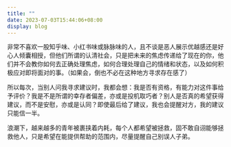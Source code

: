 ```yaml
---
title: ""
date: 2023-07-03T15:44:06+08:00
display: blog
---
```

<!-- status: sow, grow, mature (completion: sow < grow < mature ) -->

非常不喜欢一股知乎味、小红书味或脉脉味的人，且不谈是恶人展示优越感还是好心人倾囊相授，但他们所谓的认清社会，只是把未来的焦虑传递给了现在的你，他们并不会教你如何去正确处理焦虑，如何合理处理自己的情绪和状态，以及如何积极应对即将面对的事。（如果会，倒也不必在这种地方寻求存在感了）

所以每次，当别人问我寻求建议时，我都会想：我是否有资格，有能力对这件事给予评价？我是不是所谓的幸存者偏差，亦或是投机取巧者？别人是否真的希望获得建议，而不是安慰，亦或是认同？即使最后给了建议，我也会提醒对方，我的建议只能信一半。

浪潮下，越来越多的青年被裹挟着内耗，每个人都希望被拯救，固不敢自诩能够拯救他人，只是希望在能提供帮助的范围内，尽量提醒自己别误人子弟。
